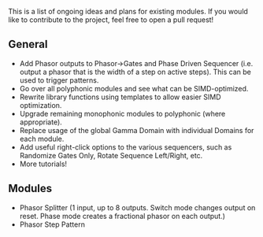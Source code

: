 This is a list of ongoing ideas and plans for existing modules. If you would like to contribute to the project, feel free to open a pull request!

## General
- Add Phasor outputs to Phasor->Gates and Phase Driven Sequencer (i.e. output a phasor that is the width of a step on active steps). This can be used to trigger patterns.
- Go over all polyphonic modules and see what can be SIMD-optimized.
- Rewrite library functions using templates to allow easier SIMD optimization.
- Upgrade remaining monophonic modules to polyphonic (where appropriate).
- Replace usage of the global Gamma Domain with individual Domains for each module.
- Add useful right-click options to the various sequencers, such as Randomize Gates Only, Rotate Sequence Left/Right, etc.
- More tutorials!

## Modules
- Phasor Splitter (1 input, up to 8 outputs. Switch mode changes output on reset. Phase mode creates a fractional phasor on each output.)
- Phasor Step Pattern